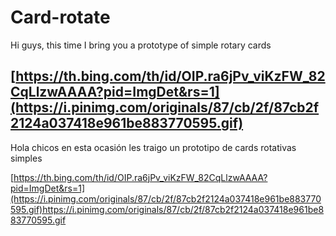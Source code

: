# Card-rotate
Hi guys, this time I bring you a prototype of simple rotary cards

[https://th.bing.com/th/id/OIP.ra6jPv_viKzFW_82CqLlzwAAAA?pid=ImgDet&rs=1](https://i.pinimg.com/originals/87/cb/2f/87cb2f2124a037418e961be883770595.gif)
------------------------------------------------------------------------------------------------------------------------------------------------------------------------------------------------------------------
Hola  chicos en esta ocasión les traigo un prototipo de cards  rotativas simples

[https://th.bing.com/th/id/OIP.ra6jPv_viKzFW_82CqLlzwAAAA?pid=ImgDet&rs=1](https://i.pinimg.com/originals/87/cb/2f/87cb2f2124a037418e961be883770595.gif)https://i.pinimg.com/originals/87/cb/2f/87cb2f2124a037418e961be883770595.gif
